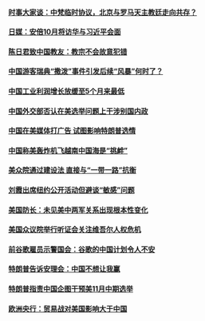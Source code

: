 #### [时事大家谈：中梵临时协议，北京与罗马天主教廷走向共存？](../pages/zyyyoeqqvi/4589833.md) 

#### [日媒：安倍10月将访华与习近平会面](../pages/zyyyoeqqvi/4589725.md) 

#### [陈日君致中国教友：教宗不会故意犯错](../pages/zyyyoeqqvi/4589687.md) 

#### [中国游客瑞典“撒泼”事件引发后续“风暴”何时了？](../pages/zyyyoeqqvi/4589575.md) 

#### [中国工业利润增长放缓至5个月来最低](../pages/zyyyoeqqvi/4589544.md) 

#### [中国外交部否认在美选举问题上干涉别国内政](../pages/zyyyoeqqvi/4589536.md) 

#### [中国在美媒体打广告 试图影响特朗普选情](../pages/zyyyoeqqvi/4589509.md) 

#### [中国称美轰炸机飞越南中国海是“挑衅”](../pages/zyyyoeqqvi/4589474.md) 

#### [美众院通过建设法 直接与“一带一路”抗衡](../pages/zyyyoeqqvi/4589388.md) 

#### [刘霞出席纽约公开活动但避谈“敏感”问题](../pages/zyyyoeqqvi/4589367.md) 

#### [美国防长：未见美中两军关系出现根本性变化](../pages/zyyyoeqqvi/4589342.md) 

#### [美国众议院举行听证会关注维吾尔人权危机](../pages/zyyyoeqqvi/4589266.md) 

#### [前谷歌雇员示警国会：谷歌的中国计划令人不安](../pages/zyyyoeqqvi/4588758.md) 

#### [特朗普告诉安理会：中国不想让我赢](../pages/zyyyoeqqvi/4588616.md) 

#### [特朗普指责中国企图干预美11月中期选举 ](../pages/zyyyoeqqvi/4588568.md) 

#### [欧洲央行：贸易战对美国影响大于中国](../pages/zyyyoeqqvi/4588176.md) 

